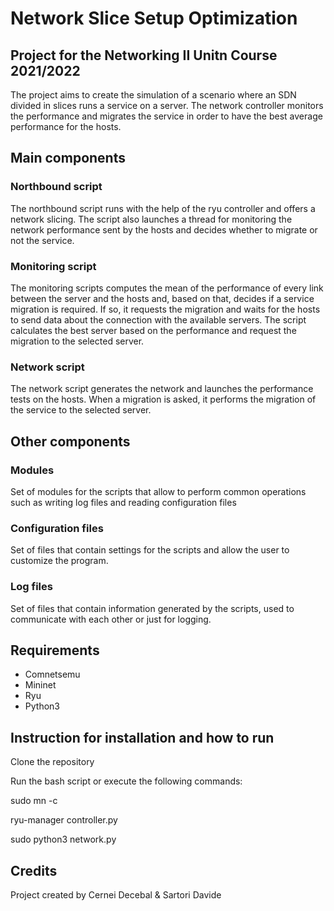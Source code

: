 # Network Slice Setup Optimization

## Project for the Networking II Unitn Course 2021/2022

The project aims to create the simulation of a scenario where an SDN divided in slices runs a service on a server. The network controller monitors the performance and migrates the service in order to have the best average performance for the hosts.

## Main components

### Northbound script

The northbound script runs with the help of the ryu controller and offers a network slicing. The script also launches a thread for monitoring the network performance sent by the hosts and decides whether to migrate or not the service.

### Monitoring script

The monitoring scripts computes the mean of the performance of every link between the server and the hosts and, based on that, decides if a service migration is required. If so, it requests the migration and waits for the hosts to send data about the connection with the available servers. The script calculates the best server based on the performance and request the migration to the selected server.

### Network script

The network script generates the network and launches the performance tests on the hosts. When a migration is asked, it performs the migration of the service to the selected server.

## Other components

### Modules

Set of modules for the scripts that allow to perform common operations such as writing log files and reading configuration files

### Configuration files

Set of files that contain settings for the scripts and allow the user to customize the program.

### Log files

Set of files that contain information generated by the scripts, used to communicate with each other or just for logging.

## Requirements

- Comnetsemu
- Mininet
- Ryu
- Python3

## Instruction for installation and how to run

Clone the repository

Run the bash script or execute the following commands:

sudo mn -c

ryu-manager controller.py

sudo python3 network.py

## Credits

Project created by Cernei Decebal & Sartori Davide




